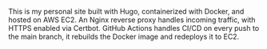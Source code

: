 This is my personal site built with Hugo, containerized with Docker, and hosted on AWS EC2. An Nginx reverse proxy handles incoming traffic, with HTTPS enabled via Certbot. GitHub Actions handles CI/CD on every push to the main branch, it rebuilds the Docker image and redeploys it to EC2.

